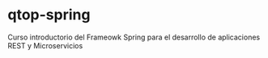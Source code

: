 # qtop-spring
Curso introductorio del Frameowk Spring para el desarrollo de aplicaciones REST y Microservicios
